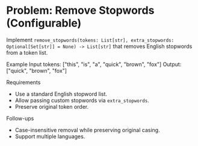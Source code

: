 # Problem: Remove Stopwords (Configurable)

Implement `remove_stopwords(tokens: List[str], extra_stopwords: Optional[Set[str]] = None) -> List[str]` that removes English stopwords from a token list.

Example
Input tokens: ["this", "is", "a", "quick", "brown", "fox"]
Output: ["quick", "brown", "fox"]

Requirements
- Use a standard English stopword list.
- Allow passing custom stopwords via `extra_stopwords`.
- Preserve original token order.

Follow-ups
- Case-insensitive removal while preserving original casing.
- Support multiple languages.


